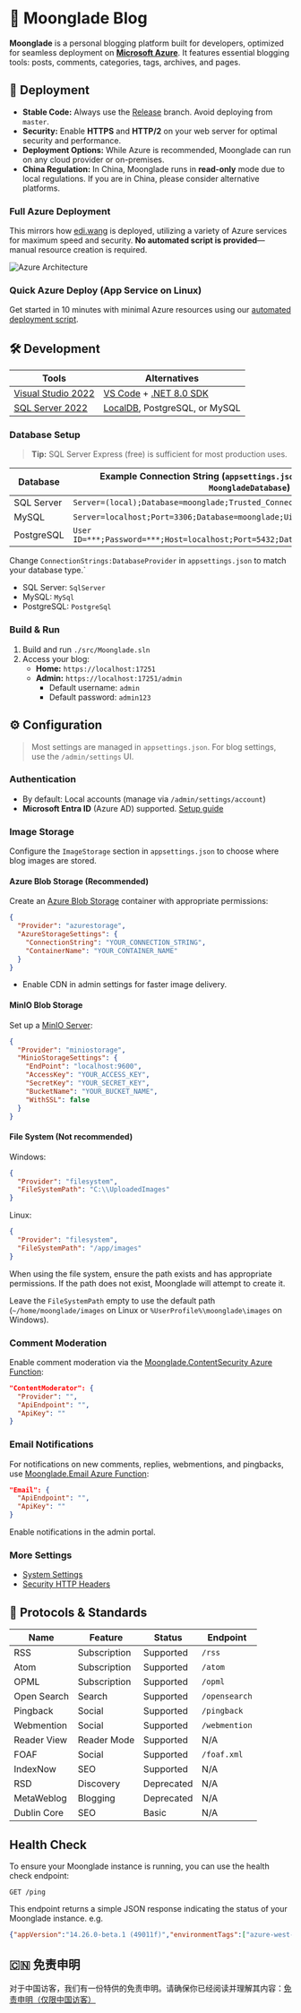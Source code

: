 # 🌙 Moonglade Blog

**Moonglade** is a personal blogging platform built for developers, optimized for seamless deployment on [**Microsoft Azure**](https://azure.microsoft.com/en-us/). It features essential blogging tools: posts, comments, categories, tags, archives, and pages.

## 🚀 Deployment

- **Stable Code:** Always use the [Release](https://github.com/EdiWang/Moonglade/releases) branch. Avoid deploying from `master`.
- **Security:** Enable **HTTPS** and **HTTP/2** on your web server for optimal security and performance.
- **Deployment Options:** While Azure is recommended, Moonglade can run on any cloud provider or on-premises.
- **China Regulation:** In China, Moonglade runs in **read-only** mode due to local regulations. If you are in China, please consider alternative platforms.

### Full Azure Deployment

This mirrors how [edi.wang](https://edi.wang) is deployed, utilizing a variety of Azure services for maximum speed and security. **No automated script is provided**—manual resource creation is required.

![Azure Architecture](https://cdn.edi.wang/web-assets/ediwang-azure-arch-visio-oct2024.svg)

### Quick Azure Deploy (App Service on Linux)

Get started in 10 minutes with minimal Azure resources using our [automated deployment script](https://github.com/EdiWang/Moonglade/wiki/Quick-Deploy-on-Azure).

## 🛠️ Development

| Tools                      | Alternatives                                                                                       |
|----------------------------|----------------------------------------------------------------------------------------------------|
| [Visual Studio 2022](https://visualstudio.microsoft.com/) | [VS Code](https://code.visualstudio.com/) + [.NET 8.0 SDK](http://dot.net)           |
| [SQL Server 2022](https://www.microsoft.com/en-us/sql-server/sql-server-2022) | [LocalDB](https://learn.microsoft.com/en-us/sql/database-engine/configure-windows/sql-server-express-localdb?view=sql-server-ver16&WT.mc_id=AZ-MVP-5002809), PostgreSQL, or MySQL |

### Database Setup

> **Tip:** SQL Server Express (free) is sufficient for most production uses.

| Database         | Example Connection String (`appsettings.json > ConnectionStrings > MoongladeDatabase`)         |
|------------------|----------------------------------------------------------------------------------------------|
| SQL Server       | `Server=(local);Database=moonglade;Trusted_Connection=True;`                                  |
| MySQL            | `Server=localhost;Port=3306;Database=moonglade;Uid=root;Pwd=***;`                             |
| PostgreSQL       | `User ID=***;Password=***;Host=localhost;Port=5432;Database=moonglade;Pooling=true;`          |

Change `ConnectionStrings:DatabaseProvider` in `appsettings.json` to match your database type.` 

- SQL Server: `SqlServer`
- MySQL: `MySql`
- PostgreSQL: `PostgreSql`

### Build & Run

1. Build and run `./src/Moonglade.sln`
2. Access your blog:
    - **Home:** `https://localhost:17251`
    - **Admin:** `https://localhost:17251/admin`
      - Default username: `admin`
      - Default password: `admin123`

## ⚙️ Configuration

> Most settings are managed in `appsettings.json`. For blog settings, use the `/admin/settings` UI.

### Authentication

- By default: Local accounts (manage via `/admin/settings/account`)
- **Microsoft Entra ID** (Azure AD) supported. [Setup guide](https://github.com/EdiWang/Moonglade/wiki/Use-Microsoft-Entra-ID-Authentication)

### Image Storage

Configure the `ImageStorage` section in `appsettings.json` to choose where blog images are stored.

#### **Azure Blob Storage** (Recommended)

Create an [Azure Blob Storage](https://azure.microsoft.com/en-us/services/storage/blobs/) container with appropriate permissions:

```json
{
  "Provider": "azurestorage",
  "AzureStorageSettings": {
    "ConnectionString": "YOUR_CONNECTION_STRING",
    "ContainerName": "YOUR_CONTAINER_NAME"
  }
}
```
- Enable CDN in admin settings for faster image delivery.

#### **MinIO Blob Storage**

Set up a [MinIO Server](https://docs.min.io/):

```json
{
  "Provider": "miniostorage",
  "MinioStorageSettings": {
    "EndPoint": "localhost:9600",
    "AccessKey": "YOUR_ACCESS_KEY",
    "SecretKey": "YOUR_SECRET_KEY",
    "BucketName": "YOUR_BUCKET_NAME",
    "WithSSL": false
  }
}
```

#### **File System** (Not recommended)

Windows:
```json
{
  "Provider": "filesystem",
  "FileSystemPath": "C:\\UploadedImages"
}
```
Linux:
```json
{
  "Provider": "filesystem",
  "FileSystemPath": "/app/images"
}
```

When using the file system, ensure the path exists and has appropriate permissions. If the path does not exist, Moonglade will attempt to create it. 

Leave the `FileSystemPath` empty to use the default path (`~/home/moonglade/images` on Linux or `%UserProfile%\moonglade\images` on Windows).

### Comment Moderation

Enable comment moderation via the [Moonglade.ContentSecurity Azure Function](https://github.com/EdiWang/Moonglade.ContentSecurity):

```json
"ContentModerator": {
  "Provider": "",
  "ApiEndpoint": "",
  "ApiKey": ""
}
```

### Email Notifications

For notifications on new comments, replies, webmentions, and pingbacks, use [Moonglade.Email Azure Function](https://github.com/EdiWang/Moonglade.Email):

```json
"Email": {
  "ApiEndpoint": "",
  "ApiKey": ""
}
```
Enable notifications in the admin portal.

### More Settings

- [System Settings](https://github.com/EdiWang/Moonglade/wiki/System-Settings)
- [Security HTTP Headers](https://github.com/EdiWang/Moonglade/wiki/Security-Headers)

## 📡 Protocols & Standards

| Name         | Feature       | Status      | Endpoint        |
|--------------|---------------|-------------|-----------------|
| RSS          | Subscription  | Supported   | `/rss`          |
| Atom         | Subscription  | Supported   | `/atom`         |
| OPML         | Subscription  | Supported   | `/opml`         |
| Open Search  | Search        | Supported   | `/opensearch`   |
| Pingback     | Social        | Supported   | `/pingback`     |
| Webmention   | Social        | Supported   | `/webmention`   |
| Reader View  | Reader Mode   | Supported   | N/A             |
| FOAF         | Social        | Supported   | `/foaf.xml`     |
| IndexNow     | SEO           | Supported   | N/A             |
| RSD          | Discovery     | Deprecated  | N/A             |
| MetaWeblog   | Blogging      | Deprecated  | N/A             |
| Dublin Core  | SEO           | Basic       | N/A             |

## Health Check

To ensure your Moonglade instance is running, you can use the health check endpoint:

```
GET /ping
```

This endpoint returns a simple JSON response indicating the status of your Moonglade instance. e.g.

```json
{"appVersion":"14.26.0-beta.1 (49011f)","environmentTags":["azure-west-us"],"geoMatch":[]}
```

## 🇨🇳 免责申明

对于中国访客，我们有一份特供的免责申明。请确保你已经阅读并理解其内容：[免责申明（仅限中国访客）](./DISCLAIMER_CN.md)
